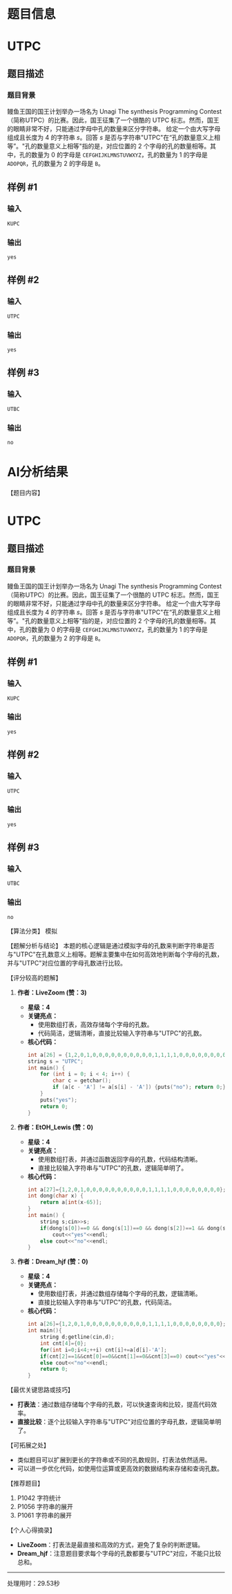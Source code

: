 # 题目信息

# UTPC

## 题目描述

### 题目背景
鳗鱼王国的国王计划举办一场名为 Unagi The synthesis Programming Contest（简称UTPC）的比赛。因此，国王征集了一个很酷的 UTPC 标志。然而，国王的眼睛非常不好，只能通过字母中孔的数量来区分字符串。
给定一个由大写字母组成且长度为 $4$ 的字符串 $s$。回答 $s$ 是否与字符串"UTPC"在“孔的数量意义上相等”。"孔的数量意义上相等"指的是，对应位置的 $2$ 个字母的孔的数量相等。其中，孔的数量为 $0$ 的字母是 `CEFGHIJKLMNSTUVWXYZ`，孔的数量为 $1$ 的字母是 `ADOPQR`，孔的数量为 $2$ 的字母是 `B`。

## 样例 #1

### 输入

```
KUPC
```

### 输出

```
yes
```

## 样例 #2

### 输入

```
UTPC
```

### 输出

```
yes
```

## 样例 #3

### 输入

```
UTBC
```

### 输出

```
no
```

# AI分析结果

【题目内容】
# UTPC

## 题目描述

### 题目背景
鳗鱼王国的国王计划举办一场名为 Unagi The synthesis Programming Contest（简称UTPC）的比赛。因此，国王征集了一个很酷的 UTPC 标志。然而，国王的眼睛非常不好，只能通过字母中孔的数量来区分字符串。
给定一个由大写字母组成且长度为 $4$ 的字符串 $s$。回答 $s$ 是否与字符串"UTPC"在“孔的数量意义上相等”。"孔的数量意义上相等"指的是，对应位置的 $2$ 个字母的孔的数量相等。其中，孔的数量为 $0$ 的字母是 `CEFGHIJKLMNSTUVWXYZ`，孔的数量为 $1$ 的字母是 `ADOPQR`，孔的数量为 $2$ 的字母是 `B`。

## 样例 #1

### 输入

```
KUPC
```

### 输出

```
yes
```

## 样例 #2

### 输入

```
UTPC
```

### 输出

```
yes
```

## 样例 #3

### 输入

```
UTBC
```

### 输出

```
no
```

【算法分类】
模拟

【题解分析与结论】
本题的核心逻辑是通过模拟字母的孔数来判断字符串是否与"UTPC"在孔数意义上相等。题解主要集中在如何高效地判断每个字母的孔数，并与"UTPC"对应位置的字母孔数进行比较。

【评分较高的题解】

1. **作者：LiveZoom (赞：3)**
   - **星级：4**
   - **关键亮点：**
     - 使用数组打表，高效存储每个字母的孔数。
     - 代码简洁，逻辑清晰，直接比较输入字符串与"UTPC"的孔数。
   - **核心代码：**
     ```cpp
     int a[26] = {1,2,0,1,0,0,0,0,0,0,0,0,0,0,1,1,1,1,0,0,0,0,0,0,0,0};
     string s = "UTPC";
     int main() {
         for (int i = 0; i < 4; i++) {
             char c = getchar();
             if (a[c - 'A'] != a[s[i] - 'A']) {puts("no"); return 0;}
         }
         puts("yes");
         return 0;
     }
     ```

2. **作者：EtOH_Lewis (赞：0)**
   - **星级：4**
   - **关键亮点：**
     - 使用数组打表，并通过函数返回字母的孔数，代码结构清晰。
     - 直接比较输入字符串与"UTPC"的孔数，逻辑简单明了。
   - **核心代码：**
     ```cpp
     int a[27]={1,2,0,1,0,0,0,0,0,0,0,0,0,0,1,1,1,1,0,0,0,0,0,0,0,0};
     int dong(char x) {
         return a[int(x-65)];
     }
     int main() {
         string s;cin>>s;
         if(dong(s[0])==0 && dong(s[1])==0 && dong(s[2])==1 && dong(s[3])==0)
             cout<<"yes"<<endl;
         else cout<<"no"<<endl;
     }
     ```

3. **作者：Dream_hjf (赞：0)**
   - **星级：4**
   - **关键亮点：**
     - 使用数组打表，并通过数组存储每个字母的孔数，逻辑清晰。
     - 直接比较输入字符串与"UTPC"的孔数，代码简洁。
   - **核心代码：**
     ```cpp
     int a[26]={1,2,0,1,0,0,0,0,0,0,0,0,0,0,1,1,1,1,0,0,0,0,0,0,0,0};
     int main(){
         string d;getline(cin,d);
         int cnt[4]={0};
         for(int i=0;i<4;++i) cnt[i]+=a[d[i]-'A'];
         if(cnt[2]==1&&cnt[0]==0&&cnt[1]==0&&cnt[3]==0) cout<<"yes"<<endl;
         else cout<<"no"<<endl;
         return 0;
     }
     ```

【最优关键思路或技巧】
- **打表法**：通过数组存储每个字母的孔数，可以快速查询和比较，提高代码效率。
- **直接比较**：逐个比较输入字符串与"UTPC"对应位置的字母孔数，逻辑简单明了。

【可拓展之处】
- 类似题目可以扩展到更长的字符串或不同的孔数规则，打表法依然适用。
- 可以进一步优化代码，如使用位运算或更高效的数据结构来存储和查询孔数。

【推荐题目】
1. P1042 字符统计
2. P1056 字符串的展开
3. P1061 字符串的展开

【个人心得摘录】
- **LiveZoom**：打表法是最直接和高效的方式，避免了复杂的判断逻辑。
- **Dream_hjf**：注意题目要求每个字母的孔数都要与"UTPC"对应，不能只比较总和。

---
处理用时：29.53秒